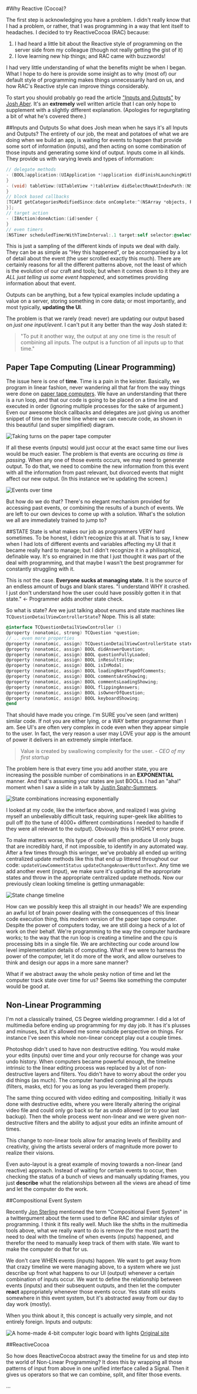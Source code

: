 #Why Reactive (Cocoa)?

The first step is acknowledging you have a problem. I didn't really know that I had a problem, or rather, that I was programming in a way that lent itself to headaches. I decided to try ReactiveCocoa (RAC) because:

1. I had heard a little bit about the Reactive style of programming on the server side from my colleague (though not really getting the gist of it) 
2. I love learning new hip things; and RAC came with buzzwords! 

I had very little understanding of what the benefits might be when I began. What I hope to do here is provide some insight as to why (most of) our default style of programming makes things unnecessarily hard on us, and how RAC's Reactive style can improve things considerably.

To start you should probably go read the article ["Inputs and Outputs"](http://blog.maybeapps.com/post/42894317939/input-and-output) by [Josh Aber](https://twitter.com/joshaber). It's an **extremely** well written article that I can only hope to supplement with a slightly different explanation. (Apologies for regurgitating a bit of what he's covered there.)

##Inputs and Outputs
So what does Josh mean when he says it's all Inputs and Outputs? The entirety of our job, the meat and potatoes of what we are doing when we build an app, is waiting for events to happen that provide some sort of information (inputs), and then acting on some combination of those inputs and generating some kind of output. Inputs come in all kinds. They provide us with varying levels and types of information:

```Objective-C
// delegate methods
- (BOOL)application:(UIApplication *)application didFinishLaunchingWithOptions:(NSDictionary *)launchOptions {
}
- (void) tableView:(UITableView *)tableView didSelectRowAtIndexPath:(NSIndexPath *)indexPath {
}
// block based callbacks
[TCAPI getCategoriesModifiedSince:date onComplete:^(NSArray *objects, RKObjectRequestOperation *operation, NSError *error) {
}];
// target action
- (IBAction)doneAction:(id)sender {
}
// even timers
[NSTimer scheduledTimerWithTimeInterval:.1 target:self selector:@selector(spinIt:) userInfo:nil repeats:YES];
```

This is just a sampling of the different kinds of inputs we deal with daily. They can be as simple as "Hey this happened", or be accompanied by a lot of detail about the event (the user scrolled exactly this much). There are certainly reasons for all the different patterns above, not the least of which is the evolution of our craft and tools; but when it comes down to it they are *ALL just telling us some event happened*, and sometimes providing information about that event.

Outputs can be anything, but a few typical examples include updating a value on a server, storing something in core data; or most importantly, and most typically, **updating the UI**.

The problem is that we rarely (read: never) are updating our output based on *just one input/event*. I can't put it any better than the way Josh stated it: 
>"To put it another way, the output at any one time is the result of combining all inputs. The output is a function of all inputs up to that time."

## Paper Tape Computing (Linear Programming)
The issue here is one of **time**. Time is a pain in the keister. Basically, we program in linear fashion, never wandering all that far from the way things were done on [paper tape computers](https://www.youtube.com/watch?v=uqyVgrplrno). We have an understanding that there is a run loop, and that our code is going to be placed on a time line and executed in order (ignoring multiple processes for the sake of argument.) Even our awesome block callbacks and delegates are just giving us another snippet of time on the time line where we can execute code, as shown in this beautiful (and super simplified) diagram.

![Taking turns on the paper tape computer][code-timeline]

If all these events (inputs) would just occur at the exact same time our lives would be much easier. The problem is that events are occuring *as time is passing*. When any one of those events occurs, we may need to generate output. To do that, we need to combine the new information from this event with all the information from past relevant, but divorced events that might affect our new output. (In this instance we're updating the screen.)

![Events over time][events]

But how do we do that? There's no elegant mechanism provided for accessing past events, or combining the results of a bunch of events. We are left to our own devices to come up with a solution. What's the solution we all are immediately trained to jump to?

##STATE
State is what makes our job as programmers VERY hard sometimes. To be honest, I didn't recognize this at all. That is to say, I knew when I had lots of different events and variables affecting my UI that it became really hard to manage; but I didn't recognize it in a philisophical, definable way. It's so engrained in me that I just thought it was part of the deal with programming, and that maybe I wasn't the best programmer for constantly struggling with it. 

This is not the case. **Everyone sucks at managing state.** It is the source of an endless amount of bugs and blank stares. "I understand WHY it crashed. I just don't understand how the user could have possibly gotten it in that state." &#8592; Programmer adds another state check.

So what is state? Are we just talking about enums and state machines like `TCQuestionDetailViewControllerState`? Nope. This is all state:

``` Objective-C
@interface TCQuestionDetailViewController ()
@property (nonatomic, strong) TCQuestion *question;
// .. even more properties
@property (nonatomic, assign) TCQuestionDetailViewControllerState state;
@property (nonatomic, assign) BOOL didAnswerQuestion;
@property (nonatomic, assign) BOOL questionFullyLoaded;
@property (nonatomic, assign) BOOL inResultsView;
@property (nonatomic, assign) BOOL isInModal;
@property (nonatomic, assign) BOOL loadingNextPageOfComments;
@property (nonatomic, assign) BOOL commentsAreShowing;
@property (nonatomic, assign) BOOL commentsLoadingShowing;
@property (nonatomic, assign) BOOL flippingAnswers;
@property (nonatomic, assign) BOOL isOwnerOfQuestion;
@property (nonatomic, assign) BOOL keyboardShowing;
@end
```

That should have made you cringe. I'm SURE you've seen (and written) similar code. If not you are either lying, or a WAY better programmer than I am. See UI's are often very complex in code even when they appear simple to the user. In fact, the very reason a user may LOVE your app is the amount of power it delivers in an extremely simple interface.
> Value is created by swallowing complexity for the user.  *- CEO of my first startup*

The problem here is that every time you add another state, you are increasing the possible number of combinations in an **EXPONENTIAL** manner. And that's assuming your states are just BOOLs. I had an "aha!" moment when I saw a slide in a talk by [Justin Spahr-Summers](http://twitter.comjspahrsummers).

![State combinations increasing exponentially][state]

I looked at my code, like the interface above, and realized I was giving myself an unbelievably difficult task, requiring super-geek like abilities to pull off (to the tune of 4000+ different combinations I needed to handle if they were all relevant to the output). Obviously this is HIGHLY error prone.

To make matters worse, this type of code will often produce UI only bugs that are incredibly hard, if not impossible, to identify in any automated way. After a few times through this wringer, we've probably all ended up writing centralized update methods like this that end up littered throughout our code: `updateViewCommentStatus` `updateChangeAnswerButtonText`. Any time we add another event (input), we make sure it's updating all the appropriate states and throw in the appropriate centralized update methods. Now our previously clean looking timeline is getting unmanagable:

![State change timeline][state-change]

How can we possibly keep this all straight in our heads? We are expending an awful lot of brain power dealing with the consequences of this linear code execution thing, this modern version of the paper tape computer. Despite the power of computers today, we are still doing a heck of a lot of work on their behalf. We're programming to the way the computer hardware works; to the way that the run loop is creating a timeline and the cpu is processing bits in a single file. We are architecting our code around low level implementation details of computing. What if we were to harness the power of the computer, let it do more of the work, and allow ourselves to think and design our apps in a more sane manner?

What if we abstract away the whole pesky notion of time and let the computer track state over time for us? Seems like something the computer would be good at.

## Non-Linear Programming

I'm not a classically trained, CS Degree wielding programmer. I did a lot of multimedia before ending up programming for my day job. It has it's plusses and minuses, but it's allowed me some outside perspective on things. For instance I've seen this whole non-linear concept play out a couple times. 

Photoshop didn't used to have non destructive editing. You would make your edits (inputs) over time and your only recourse for change was your undo history. When computers became powerful enough, the timeline intrinsic to the linear editing process was replaced by a lot of non-destructive layers and filters. You didn't have to worry about the order you did things (as much). The computer handled combining all the inputs (filters, masks, etc) for you as long as you leveraged them properly.

The same thing occured with video editing and compositing. Initially it was done with destructive edits, where you were literally altering the original video file and could only go back so far as undo allowed (or to your last backup). Then the whole process went non-linear and we were given non-destructive filters and the ability to adjust your edits an infinite amount of times.

This change to non-linear tools allow for amazing levels of flexibility and creativity, giving the artists several orders of magnitude more power to realize their visions.

Even auto-layout is a great example of moving towards a non-linear (and reactive) approach. Instead of waiting for certain events to occur, then checking the status of a bunch of views and manually updating frames, you just **describe** what the relationships between all the views are ahead of time and let the computer do the work.

##Compositional Event System

Recently [Jon Sterling](https://twitter.com/jonsterling) mentioned the term "Compositional Event System" in a twittergument about the term used to define RAC and similar styles of programming. I think it fits really well. Much like the shifts in the multimedia tools above, what we really want to do is remove (for the most part) the need to deal with the timeline of when events (inputs) happened, and therefor the need to manually keep track of them with state. We want to make the computer do that for us.

We don't care WHEN events (inputs) happen. We want to get away from that crazy timeline we were managing above, to a system where we just describe up front what happens to our UI (output) whenever a certain combination of inputs occur. We want to define the relationship between events (inputs) and their subsequent outputs, and then let the computer **react** appropriately whenever those events occur. Yes state still exists somewhere in this event system, but it's abstracted away from our day to day work (mostly).

When you think about it, this concept is actually very simple, and not entirely foreign. Inputs and outputs:

![A home-made 4-bit computer logic board with lights][logic-board]
[Original site](http://www.waitingforfriday.com/index.php/4-Bit_Computer)

##ReactiveCocoa

So how does ReactiveCocoa abstract away the timeline for us and step into the world of Non-Linear Programming? It does this by wrapping all those patterns of input from above in one unified interface called a Signal. Then it gives us operators so that we can combine, split, and filter those events.

...


[code-timeline]: images/code-timeline.png "Taking turns on the paper tape computer"
[events]: images/events.png "We're all just dots on this groovy timeline, man."
[state]: images/state.png "Alright. Shut it down. We blew it."
[state-change]: images/state-change.png "Take Illustrator away from this guy."
[logic-board]: images/logic-board.jpg "Man that seems satisfying."